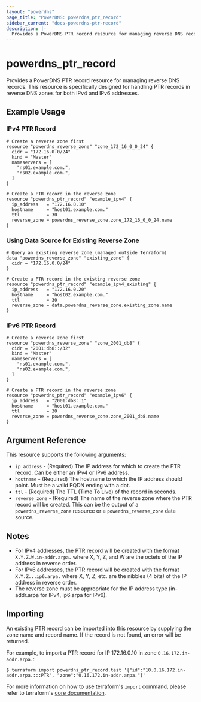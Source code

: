 ```yaml
---
layout: "powerdns"
page_title: "PowerDNS: powerdns_ptr_record"
sidebar_current: "docs-powerdns-ptr-record"
description: |-
  Provides a PowerDNS PTR record resource for managing reverse DNS records. This resource is specifically designed for handling PTR records in reverse DNS zones for both IPv4 and IPv6 addresses.
---
```


# powerdns_ptr_record

Provides a PowerDNS PTR record resource for managing reverse DNS records. This resource is specifically designed for handling PTR records in reverse DNS zones for both IPv4 and IPv6 addresses.

## Example Usage

### IPv4 PTR Record

```hcl
# Create a reverse zone first
resource "powerdns_reverse_zone" "zone_172_16_0_0_24" {
  cidr = "172.16.0.0/24"
  kind = "Master"
  nameservers = [
    "ns01.example.com.",
    "ns02.example.com.",
  ]
}

# Create a PTR record in the reverse zone
resource "powerdns_ptr_record" "example_ipv4" {
  ip_address   = "172.16.0.10"
  hostname     = "host01.example.com."
  ttl          = 30
  reverse_zone = powerdns_reverse_zone.zone_172_16_0_0_24.name
}
```

### Using Data Source for Existing Reverse Zone

```hcl
# Query an existing reverse zone (managed outside Terraform)
data "powerdns_reverse_zone" "existing_zone" {
  cidr = "172.16.0.0/24"
}

# Create a PTR record in the existing reverse zone
resource "powerdns_ptr_record" "example_ipv4_existing" {
  ip_address   = "172.16.0.20"
  hostname     = "host02.example.com."
  ttl          = 30
  reverse_zone = data.powerdns_reverse_zone.existing_zone.name
}
```

### IPv6 PTR Record

```hcl
# Create a reverse zone first
resource "powerdns_reverse_zone" "zone_2001_db8" {
  cidr = "2001:db8::/32"
  kind = "Master"
  nameservers = [
    "ns01.example.com.",
    "ns02.example.com.",
  ]
}

# Create a PTR record in the reverse zone
resource "powerdns_ptr_record" "example_ipv6" {
  ip_address   = "2001:db8::1"
  hostname     = "host01.example.com."
  ttl          = 30
  reverse_zone = powerdns_reverse_zone.zone_2001_db8.name
}
```

## Argument Reference

This resource supports the following arguments:

- `ip_address` - (Required) The IP address for which to create the PTR record. Can be either an IPv4 or IPv6 address.
- `hostname` - (Required) The hostname to which the IP address should point. Must be a valid FQDN ending with a dot.
- `ttl` - (Required) The TTL (Time To Live) of the record in seconds.
- `reverse_zone` - (Required) The name of the reverse zone where the PTR record will be created. This can be the output of a `powerdns_reverse_zone` resource or a `powerdns_reverse_zone` data source.

## Notes

- For IPv4 addresses, the PTR record will be created with the format `X.Y.Z.W.in-addr.arpa.` where X, Y, Z, and W are the octets of the IP address in reverse order.
- For IPv6 addresses, the PTR record will be created with the format `X.Y.Z...ip6.arpa.` where X, Y, Z, etc. are the nibbles (4 bits) of the IP address in reverse order.
- The reverse zone must be appropriate for the IP address type (in-addr.arpa for IPv4, ip6.arpa for IPv6).

## Importing

An existing PTR record can be imported into this resource by supplying the zone name and record name. If the record is not found, an error will be returned.

For example, to import a PTR record for IP 172.16.0.10 in zone `0.16.172.in-addr.arpa.`:

```
$ terraform import powerdns_ptr_record.test '{"id":"10.0.16.172.in-addr.arpa.:::PTR", "zone":"0.16.172.in-addr.arpa."}'
```

For more information on how to use terraform's `import` command, please refer to terraform's [core documentation](https://www.terraform.io/docs/import/index.html#currently-state-only).
